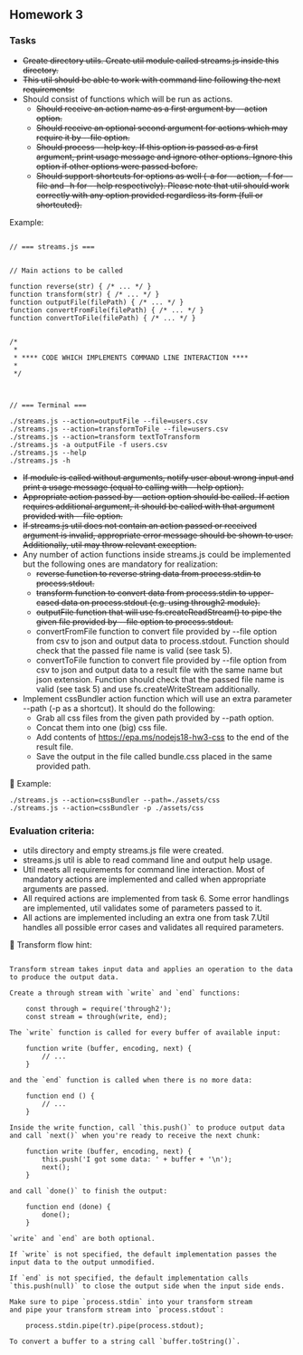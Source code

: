 ## Homework 3
### Tasks
* ~~Create directory utils. Create util module called streams.js inside this directory.~~
* ~~This util should be able to work with command line following the next requirements:~~
* Should consist of functions which will be run as actions.
  * ~~Should receive an action name as a first argument by --action option.~~
  * ~~Should receive an optional second argument for actions which may require it by --file option.~~
  * ~~Should process --help key. If this option is passed as a first argument, print usage message and ignore other options. Ignore this option if other options were passed before.~~
  * ~~Should support shortcuts for options as well (-a for --action, -f for --file and -h for --help respectively). Please note that util should work correctly with any option provided regardless its form (full or shortcuted).~~


Example:
```

// === streams.js ===


// Main actions to be called

function reverse(str) { /* ... */ }
function transform(str) { /* ... */ }
function outputFile(filePath) { /* ... */ }
function convertFromFile(filePath) { /* ... */ }
function convertToFile(filePath) { /* ... */ }


/*
 * 
 * **** CODE WHICH IMPLEMENTS COMMAND LINE INTERACTION ****
 *
 */



// === Terminal ===

./streams.js --action=outputFile --file=users.csv 
./streams.js --action=transformToFile --file=users.csv
./streams.js --action=transform textToTransform
./streams.js -a outputFile -f users.csv
./streams.js --help
./streams.js -h
```


* ~~If module is called without arguments, notify user about wrong input and print a usage message (equal to calling with --help option).~~
* ~~Appropriate action passed by --action option should be called. If action requires additional argument, it should be called with that argument provided with --file option.~~
* ~~If streams.js util does not contain an action passed or received argument is invalid, appropriate error message should be shown to user. Additionally, util may throw relevant exception.~~
* Any number of action functions inside streams.js could be implemented but the following ones are mandatory for realization:
  * ~~reverse function to reverse string data from process.stdin to process.stdout.~~
  * ~~transform function to convert data from process.stdin to upper-cased data on process.stdout (e.g. using through2 module).~~
  * ~~outputFile function that will use fs.createReadStream() to pipe the given file provided by --file option to process.stdout.~~
  * convertFromFile function to convert file provided by --file option from csv to json and output data to process.stdout. Function should check that the passed file name is valid (see task 5).
  * convertToFile function to convert file provided by --file option from csv to json and output data to a result file with the same name but json extension. Function should check that the passed file name is valid (see task 5) and use fs.createWriteStream additionally.
* Implement cssBundler action function which will use an extra parameter --path (-p as a shortcut). It should do the following:
  * Grab all css files from the given path provided by --path  option.
  * Concat them into one (big) css file.
  * Add contents of https://epa.ms/nodejs18-hw3-css to the end of the result file.
  * Save the output in the file called bundle.css placed in the same provided path.


Example:
```
./streams.js --action=cssBundler --path=./assets/css
./streams.js --action=cssBundler -p ./assets/css
```



### Evaluation criteria:
* utils directory and empty streams.js file were created.
* streams.js util is able to read command line and output help usage.
* Util meets all requirements for command line interaction. Most of mandatory actions are implemented and called when appropriate arguments are passed.
* All required actions are implemented from task 6. Some error handlings are implemented, util validates some of parameters passed to it.
* All actions are implemented including an extra one from task 7.Util handles all possible error cases and validates all required parameters.


Transform flow hint:
```

Transform stream takes input data and applies an operation to the data to produce the output data.

Create a through stream with `write` and `end` functions:

    const through = require('through2');
    const stream = through(write, end);

The `write` function is called for every buffer of available input:

    function write (buffer, encoding, next) {
        // ...
    }

and the `end` function is called when there is no more data:

    function end () {
        // ...
    }

Inside the write function, call `this.push()` to produce output data and call `next()` when you're ready to receive the next chunk:

    function write (buffer, encoding, next) {
        this.push('I got some data: ' + buffer + '\n');
        next();
    }

and call `done()` to finish the output:

    function end (done) {
        done();
    }

`write` and `end` are both optional.

If `write` is not specified, the default implementation passes the input data to the output unmodified.

If `end` is not specified, the default implementation calls `this.push(null)` to close the output side when the input side ends.

Make sure to pipe `process.stdin` into your transform stream
and pipe your transform stream into `process.stdout`:

    process.stdin.pipe(tr).pipe(process.stdout);

To convert a buffer to a string call `buffer.toString()`.
```

